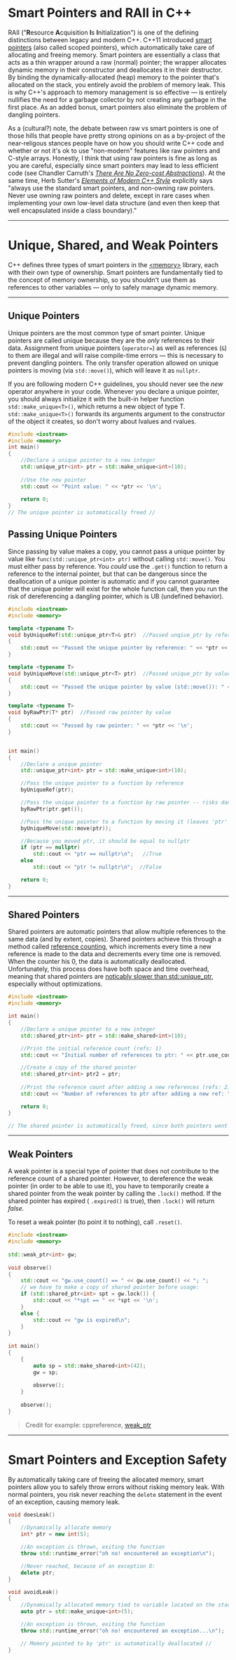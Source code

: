 # Smart Pointers and RAII in C++
RAII ("**R**esource **A**cquisition **I**s **I**nitialization") is one of the defining distinctions between legacy and modern C++. C++11 introduced [smart pointers](https://github.com/EthanC2/Notes-and-Writeups/blob/main/C%2B%2B/Memory%20Management/Smart%20Pointers%20and%20RAII.md) (also called scoped pointers), which automatically take care of allocating and freeing memory.
Smart pointers are essentially a class that acts as a thin wrapper around a raw (normal) pointer; the wrapper allocates dynamic memory in their constructor and deallocates it in
their destructor. By binding the dynamically-allocated (heap) memory to the pointer that's allocated on the stack, you entirely avoid the problem of memory leak. This is why C++'s approach to memory management is so effective — is entirely nullifies the need for a garbage collector by not creating any garbage in the first place. As an added bonus, smart pointers also eliminate the problem of dangling pointers.

As a (cultural?) note, the debate between raw vs smart pointers is one of those hills that people have pretty strong opinions on as a by-project of the near-religous stances people have on how you should write C++ code and whether or not it's ok to use "non-modern" features like raw pointers and C-style arrays. Honestly, I think that using raw pointers is fine as long as you are careful, especially since smart pointers may lead to less efficient code (see Chandler Carruth's [_There Are No Zero-cost Abstractions_](https://www.youtube.com/watch?v=rHIkrotSwcc)). At the same time, Herb Sutter's [_Elements of Modern C++ Style_](https://herbsutter.com/elements-of-modern-c-style/) explicitly says "always use the standard smart pointers, and non-owning raw pointers. Never use owning raw pointers and delete, except in rare cases when 
implementing your own low-level data structure (and even then keep that well encapsulated inside a class boundary)."

---

# Unique, Shared, and Weak Pointers
C++ defines three types of smart pointers in the [\<memory\>](https://en.cppreference.com/w/cpp/header/memory) library, each with their own type of ownership.
Smart pointers are fundamentally tied to the concept of memory ownership, so you shouldn't use them as references to other variables — only to safely manage dynamic memory.

---

## Unique Pointers
Unique pointers are the most common type of smart pointer. Unique pointers are called unique because they are the _only_ references to their data. Assignment from
unique pointers (`operator=`) as well as references (`&`) to them are illegal and will raise compile-time errors — this is necessary to prevent dangling pointers. 
The only transfer operation allowed on unique pointers is moving (via `std::move()`), which will leave it as `nullptr`.

If you are following modern C++ guidelines, you should never see the _new_ operator anywhere in your code. Whenever you declare a unique pointer, you should
always initialize it with the built-in helper function `std::make_unique<T>()`, which returns a new object of type T. `std::make_unique<T>()` forwards its arguments
argument to the constructor of the object it creates, so don't worry about lvalues and rvalues.

```C++
#include <iostream>
#include <memory>
int main()
{
    //Declare a unique pointer to a new integer
    std::unique_ptr<int> ptr = std::make_unique<int>(10);
    
    //Use the new pointer
    std::cout << "Point value: " << *ptr << '\n';
    
    return 0;
} 
// The unique pointer is automatically freed //
```

## Passing Unique Pointers
Since passing by value makes a copy, you cannot pass a unique pointer by value like `func(std::unique_ptr<int> ptr)` without calling `std::move()`. You must either pass by reference. You _could_ use the `.get()` function to return a reference to the internal pointer, but that can be dangerous since the deallocation of a unique
pointer is automatic and if you cannot guarantee that the unique pointer will exist for the whole function call, then you run the risk of dereferencing a dangling pointer,
which is UB (undefined behavior).

```C++
#include <iostream>
#include <memory>

template <typename T>
void byUniqueRef(std::unique_ptr<T>& ptr)  //Passed unqiue_ptr by reference
{
    std::cout << "Passed the unique pointer by reference: " << *ptr << '\n';
}

template <typename T>
void byUniqueMove(std::unique_ptr<T> ptr)  //Passed unique_ptr by value (requires std::move()!)
{
    std::cout << "Passed the unique pointer by value (std::move()): " << *ptr << '\n';
}

template <typename T>
void byRawPtr(T* ptr)  //Passed raw pointer by value
{
    std::cout << "Passed by raw pointer: " << *ptr << '\n';
}


int main()
{
    //Declare a unique pointer
    std::unique_ptr<int> ptr = std::make_unique<int>(10);

    //Pass the unique pointer to a function by reference
    byUniqueRef(ptr);

    //Pass the unique pointer to a function by raw pointer -- risks dangling pointer! (ok, not in this context, but others)
    byRawPtr(ptr.get());

    //Pass the unique pointer to a function by moving it (leaves 'ptr' as a nullptr)
    byUniqueMove(std::move(ptr));

    //Because you moved ptr, it should be equal to nullptr
    if (ptr == nullptr)
        std::cout << "ptr == nullptr\n";   //True
    else
        std::cout << "ptr != nullptr\n";  //False

    return 0;
}
```

---

## Shared Pointers
Shared pointers are automatic pointers that allow multiple references to the same data (and by extent, copies). Shared pointers achieve this through a method
called [reference counting](https://en.wikipedia.org/wiki/Resource_acquisition_is_initialization#Reference_counting), which increments every time a new reference is
made to the data and decrements every time one is removed. When the counter his 0, the data is automatically deallocated. Unfortunately, this process does have both 
space and time overhead, meaning that shared pointers are [noticably slower than std::unique_ptr](https://www.modernescpp.com/index.php/memory-and-performance-overhead-of-smart-pointer), especially without optimizations.

```C++
#include <iostream>
#include <memory>

int main()
{
    //Declare a unique pointer to a new integer
    std::shared_ptr<int> ptr = std::make_shared<int>(10);

    //Print the initial reference count (refs: 1)
    std::cout << "Initial number of references to ptr: " << ptr.use_count() << '\n';

    //Create a copy of the shared pointer
    std::shared_ptr<int> ptr2 = ptr;
    
    //Print the reference count after adding a new references (refs: 2)
    std::cout << "Number of references to ptr after adding a new ref: " << ptr.use_count() << '\n';

    return 0;
}

// The shared pointer is automatically freed, since both pointers went out of scope //
```

---

## Weak Pointers
A weak pointer is a special type of pointer that does not contribute to the reference count of a shared pointer. However, to dereference the weak pointer (in order
to be able to use it), you have to temporarily create a shared pointer from the weak pointer by calling the `.lock()` method. If the shared pointer has expired (
`.expired()` is true), then `.lock()` will return _false_.

To reset a weak pointer (to point it to nothing), call `.reset()`.
```C++
#include <iostream>
#include <memory>
 
std::weak_ptr<int> gw;
 
void observe()
{
    std::cout << "gw.use_count() == " << gw.use_count() << "; ";
    // we have to make a copy of shared pointer before usage:
    if (std::shared_ptr<int> spt = gw.lock()) {
        std::cout << "*spt == " << *spt << '\n';
    }
    else {
        std::cout << "gw is expired\n";
    }
}
 
int main()
{
    {
        auto sp = std::make_shared<int>(42);
        gw = sp;
 
        observe();
    }
 
    observe();
}
```
> Credit for example: cppreference, [weak\_ptr](https://en.cppreference.com/w/cpp/memory/weak_ptr)

---

# Smart Pointers and Exception Safety
By automatically taking care of freeing the allocated memory, smart pointers allow you to safely throw errors without risking memory leak.
With normal pointers, you risk never reaching the `delete` statement in the event of an exception, causing memory leak.

```C++
void doesLeak()
{
    //Dynamically allocate memory
    int* ptr = new int(5);

    //An exception is thrown, exiting the function
    throw std::runtime_error("oh no! encountered an exception\n");

    //Never reached, because of an exception D:
    delete ptr;
}

void avoidLeak()
{
    //Dynamically allocated memory tied to variable located on the stack
    auto ptr = std::make_unique<int>(5);

    //An exception is thrown, exiting the function
    throw std::runtime_error("oh no! encountered an exception...\n");

    // Memory pointed to by 'ptr' is automatically deallocated //
}
```
